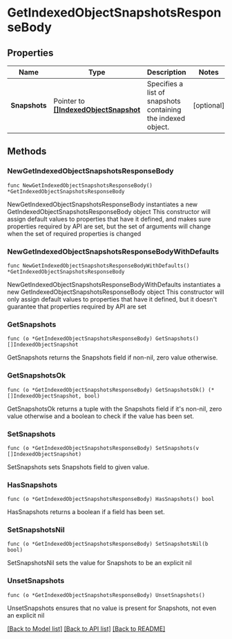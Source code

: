 # GetIndexedObjectSnapshotsResponseBody

## Properties

Name | Type | Description | Notes
------------ | ------------- | ------------- | -------------
**Snapshots** | Pointer to [**[]IndexedObjectSnapshot**](IndexedObjectSnapshot.md) | Specifies a list of snapshots containing the indexed object. | [optional] 

## Methods

### NewGetIndexedObjectSnapshotsResponseBody

`func NewGetIndexedObjectSnapshotsResponseBody() *GetIndexedObjectSnapshotsResponseBody`

NewGetIndexedObjectSnapshotsResponseBody instantiates a new GetIndexedObjectSnapshotsResponseBody object
This constructor will assign default values to properties that have it defined,
and makes sure properties required by API are set, but the set of arguments
will change when the set of required properties is changed

### NewGetIndexedObjectSnapshotsResponseBodyWithDefaults

`func NewGetIndexedObjectSnapshotsResponseBodyWithDefaults() *GetIndexedObjectSnapshotsResponseBody`

NewGetIndexedObjectSnapshotsResponseBodyWithDefaults instantiates a new GetIndexedObjectSnapshotsResponseBody object
This constructor will only assign default values to properties that have it defined,
but it doesn't guarantee that properties required by API are set

### GetSnapshots

`func (o *GetIndexedObjectSnapshotsResponseBody) GetSnapshots() []IndexedObjectSnapshot`

GetSnapshots returns the Snapshots field if non-nil, zero value otherwise.

### GetSnapshotsOk

`func (o *GetIndexedObjectSnapshotsResponseBody) GetSnapshotsOk() (*[]IndexedObjectSnapshot, bool)`

GetSnapshotsOk returns a tuple with the Snapshots field if it's non-nil, zero value otherwise
and a boolean to check if the value has been set.

### SetSnapshots

`func (o *GetIndexedObjectSnapshotsResponseBody) SetSnapshots(v []IndexedObjectSnapshot)`

SetSnapshots sets Snapshots field to given value.

### HasSnapshots

`func (o *GetIndexedObjectSnapshotsResponseBody) HasSnapshots() bool`

HasSnapshots returns a boolean if a field has been set.

### SetSnapshotsNil

`func (o *GetIndexedObjectSnapshotsResponseBody) SetSnapshotsNil(b bool)`

 SetSnapshotsNil sets the value for Snapshots to be an explicit nil

### UnsetSnapshots
`func (o *GetIndexedObjectSnapshotsResponseBody) UnsetSnapshots()`

UnsetSnapshots ensures that no value is present for Snapshots, not even an explicit nil

[[Back to Model list]](../README.md#documentation-for-models) [[Back to API list]](../README.md#documentation-for-api-endpoints) [[Back to README]](../README.md)


